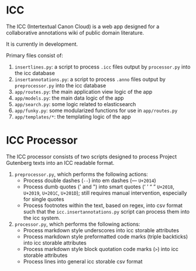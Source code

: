 # ICC

The ICC (Intertextual Canon Cloud) is a web app designed for a collaborative annotations wiki of public domain literature.

It is currently in development.

Primary files consist of:

1. `insertlines.py`: a script to process `.icc` files output by `processor.py` into the icc database
2. `insertannotations.py`: a script to process `.anno` files output by `preprocessor.py` into the icc database
3. `app/routes.py`: the main application view logic of the app
4. `app/models.py`: the main data logic of the app
5. `app/search.py`: some logic related to elasticsearch
6. `app/funky.py`: some modularized functions for use in `app/routes.py`
7. `app/templates/*`: the templating logic of the app

# ICC Processor

The ICC processor consists of two scripts designed to process Project Gutenberg texts into an ICC readable format.

1. `preprocessor.py`, which performs the following actions:
    - Process double dashes (`--`) into em dashes (— `U+2014`)
    - Process dumb quotes (' and ") into smart quotes (‘ ’ “ ” `U+2018`, `U+2019`, `U+201C`, `U+201D`); 
      still requires manual intervention, especially for single quotes
    - Process footnotes within the text, based on regex, into csv format such that the `icc.insertannotations.py`
      script can process them into the icc system.
2. `processor.py`, which performs the following actions:
    - Process markdown style underscores into icc storable attributes
    - Process markdown style preformatted code marks (triple backticks) into icc storable attributes
    - Process markdown style block quotation code marks (`>`) into icc storable attributes
    - Process lines into general icc storable csv format
